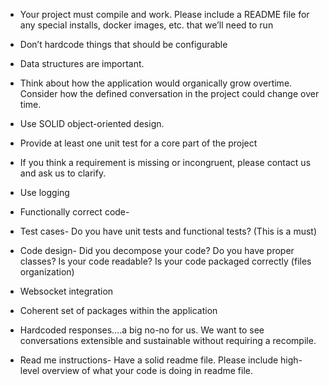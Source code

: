 
- Your project must compile and work. Please include a README file for any special installs, docker images, etc. that we’ll need to run
- Don’t hardcode things that should be configurable
- Data structures are important.
- Think about how the application would organically grow overtime. Consider how the defined conversation in the project could change over time.
- Use SOLID object-oriented design.
- Provide at least one unit test for a core part of the project
- If you think a requirement is missing or incongruent, please contact us and ask us to clarify.
- Use logging

- Functionally correct code-   
- Test cases- Do you have unit tests and functional tests? (This is a must) 
- Code design- Did you decompose your code? Do you have proper classes?  Is your code readable?  Is your code packaged correctly (files organization) 
- Websocket integration  
- Coherent set of packages within the application 
- Hardcoded responses….a big no-no for us. We want to see conversations extensible and sustainable without requiring a recompile. 
- Read me instructions-  Have a solid readme file.  Please include high-level overview of what your code is doing in readme file. 
